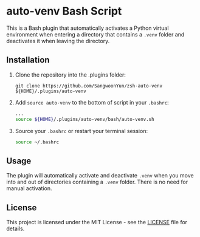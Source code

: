 # auto-venv Bash Script

This is a Bash plugin that automatically activates a Python virtual environment when entering a directory that contains a `.venv` folder and deactivates it when leaving the directory.

## Installation

1. Clone the repository into the .plugins folder:

   ```
   git clone https://github.com/SangwoonYun/zsh-auto-venv ${HOME}/.plugins/auto-venv
   ```

2. Add `source auto-venv` to the bottom of script in your `.bashrc`:

   ```bash
   ...
   source ${HOME}/.plugins/auto-venv/bash/auto-venv.sh
   ```

3. Source your `.bashrc` or restart your terminal session:

   ```bash
   source ~/.bashrc
   ```

## Usage

The plugin will automatically activate and deactivate `.venv` when you move into and out of directories containing a `.venv` folder. There is no need for manual activation.

## License

This project is licensed under the MIT License - see the [LICENSE](https://github.com/SangwoonYun/zsh-auto-venv/blob/main/LICENSE) file for details.

